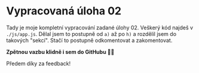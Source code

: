 # Vypracovaná úloha 02

Tady je moje kompletní vypracování zadané úlohy 02. Veškerý kód najdeš v `./js/app.js`. Dělal jsem to postupně od `a)` až po `h)` a rozdělil jsem do takových "sekcí". Stačí to postupně odkomentovat a zakomentovat.

**Zpětnou vazbu klidně i sem do GitHubu 🤘🏻**

Předem díky za feedback!